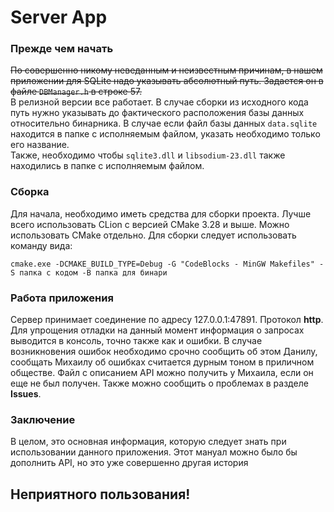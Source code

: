 # Server App
### Прежде чем начать
~~По совершенно никому неведанным и неизвестным причинам, в нашем приложении для SQLite надо указывать абсолютный путь.
Задается он в файле `DBManager.h` в строке 57.~~ \
В релизной версии все работает. В случае сборки из исходного кода путь нужно указывать до фактического расположения базы данных относительно бинарника. В случае если файл базы данных `data.sqlite` находится в папке с исполняемым файлом, указать необходимо только его название. \
Также, необходимо чтобы `sqlite3.dll` и `libsodium-23.dll` также находились в папке с исполняемым файлом.
### Сборка
Для начала, необходимо иметь средства для сборки проекта. Лучше всего использовать CLion с версией CMake 3.28 и выше.
Можно использовать CMake отдельно. Для сборки следует использовать команду вида:
```
cmake.exe -DCMAKE_BUILD_TYPE=Debug -G "CodeBlocks - MinGW Makefiles" -S папка с кодом -B папка для бинари
```
### Работа приложения
Сервер принимает соединение по адресу 127.0.0.1:47891. Протокол __http__. Для упрощения отладки на данный момент информация о запросах выводится в консоль, точно также как и ошибки. В случае возникновения ошибок необходимо срочно сообщить об этом Данилу, сообщать Михаилу об ошибках считается дурным тоном в приличном обществе.
Файл с описанием API можно получить у Михаила, если он еще не был получен. Также можно сообщить о проблемах в разделе **Issues**.
### Заключение
В целом, это основная информация, которую следует знать при использовании данного приложения. Этот мануал можно было бы дополнить API, но это уже совершенно другая история
## Неприятного пользования!